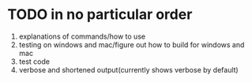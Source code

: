 # TODO in no particular order
1. explanations of commands/how to use
2. testing on windows and mac/figure out how to build for windows and mac
3. test code
4. verbose and shortened output(currently shows verbose by default)